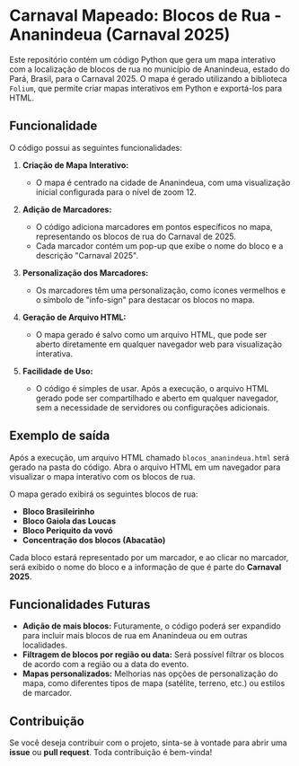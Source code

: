 

# Carnaval Mapeado: Blocos de Rua - Ananindeua (Carnaval 2025)

Este repositório contém um código Python que gera um mapa interativo com a localização de blocos de rua no município de Ananindeua, estado do Pará, Brasil, para o Carnaval 2025. O mapa é gerado utilizando a biblioteca `Folium`, que permite criar mapas interativos em Python e exportá-los para HTML.

## Funcionalidade

O código possui as seguintes funcionalidades:

1. **Criação de Mapa Interativo:**
   - O mapa é centrado na cidade de Ananindeua, com uma visualização inicial configurada para o nível de zoom 12.
   
2. **Adição de Marcadores:**
   - O código adiciona marcadores em pontos específicos no mapa, representando os blocos de rua do Carnaval de 2025.
   - Cada marcador contém um pop-up que exibe o nome do bloco e a descrição "Carnaval 2025".
   
3. **Personalização dos Marcadores:**
   - Os marcadores têm uma personalização, como ícones vermelhos e o símbolo de "info-sign" para destacar os blocos no mapa.

4. **Geração de Arquivo HTML:**
   - O mapa gerado é salvo como um arquivo HTML, que pode ser aberto diretamente em qualquer navegador web para visualização interativa.

5. **Facilidade de Uso:**
   - O código é simples de usar. Após a execução, o arquivo HTML gerado pode ser compartilhado e aberto em qualquer navegador, sem a necessidade de servidores ou configurações adicionais.

   
## Exemplo de saída

Após a execução, um arquivo HTML chamado `blocos_ananindeua.html` será gerado na pasta do código. Abra o arquivo HTML em um navegador para visualizar o mapa interativo com os blocos de rua.


O mapa gerado exibirá os seguintes blocos de rua:

- **Bloco Brasileirinho**
- **Bloco Gaiola das Loucas**
- **Bloco Periquito da vovó**
- **Concentração dos blocos (Abacatão)**

Cada bloco estará representado por um marcador, e ao clicar no marcador, será exibido o nome do bloco e a informação de que é parte do **Carnaval 2025**.

## Funcionalidades Futuras

- **Adição de mais blocos:** Futuramente, o código poderá ser expandido para incluir mais blocos de rua em Ananindeua ou em outras localidades.
- **Filtragem de blocos por região ou data:** Será possível filtrar os blocos de acordo com a região ou a data do evento.
- **Mapas personalizados:** Melhorias nas opções de personalização do mapa, como diferentes tipos de mapa (satélite, terreno, etc.) ou estilos de marcador.

## Contribuição

Se você deseja contribuir com o projeto, sinta-se à vontade para abrir uma **issue** ou **pull request**. Toda contribuição é bem-vinda!

